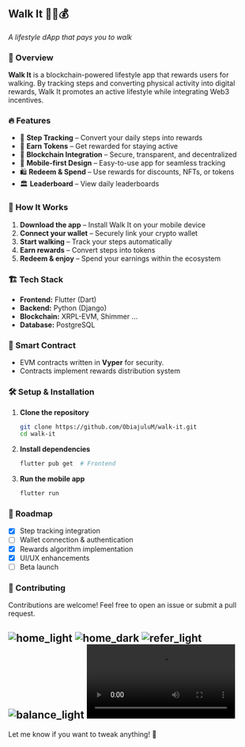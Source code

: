 ## Walk It 🚶‍♂️💰  
*A lifestyle dApp that pays you to walk*  

### 📌 Overview  
**Walk It** is a blockchain-powered lifestyle app that rewards users for walking. By tracking steps and converting physical activity into digital rewards, Walk It promotes an active lifestyle while integrating Web3 incentives.  

### 🔥 Features  
- 🚶 **Step Tracking** – Convert your daily steps into rewards  
- 🎁 **Earn Tokens** – Get rewarded for staying active  
- 🔗 **Blockchain Integration** – Secure, transparent, and decentralized  
- 📱 **Mobile-first Design** – Easy-to-use app for seamless tracking  
- 🛍️ **Redeem & Spend** – Use rewards for discounts, NFTs, or tokens  
- 🏛️ **Leaderboard** – View daily leaderboards

### 🚀 How It Works  
1. **Download the app** – Install Walk It on your mobile device  
2. **Connect your wallet** – Securely link your crypto wallet  
3. **Start walking** – Track your steps automatically  
4. **Earn rewards** – Convert steps into tokens  
5. **Redeem & enjoy** – Spend your earnings within the ecosystem  

### 🏗️ Tech Stack  
- **Frontend:** Flutter (Dart)  
- **Backend:** Python (Django)  
- **Blockchain:** XRPL-EVM, Shimmer ...
- **Database:** PostgreSQL

### 📜 Smart Contract  
- EVM contracts written in **Vyper** for security.
- Contracts implement rewards distribution system  

### 🛠️ Setup & Installation  
1. **Clone the repository**  
   ```bash
   git clone https://github.com/ObiajuluM/walk-it.git
   cd walk-it
   ```
2. **Install dependencies**  
   ```bash
   flutter pub get  # Frontend  
   ```
3. **Run the mobile app**  
   ```bash
   flutter run  
   ```

### 🎯 Roadmap  
- [x] Step tracking integration  
- [ ] Wallet connection & authentication  
- [x] Rewards algorithm implementation  
- [x] UI/UX enhancements  
- [ ] Beta launch  

### 🤝 Contributing  
Contributions are welcome! Feel free to open an issue or submit a pull request.  

![home_light](media/home_light.jpg)
![home_dark](media/home_dark.jpg)
![refer_light](media/refer_light.jpg)
![balance_light](media/balance_light.jpg)
![splash_video](media/splash_video.mp4)
---

Let me know if you want to tweak anything! 🚀